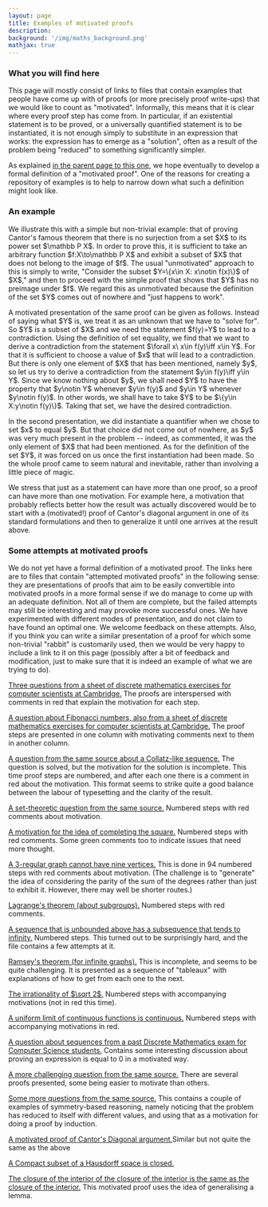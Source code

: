 ```yaml
---
layout: page
title: Examples of motivated proofs
description:
background: '/img/maths_background.png'
mathjax: true
---
```


<h3>What you will find here</h3>

<p>This page will mostly consist of links to files that contain examples that people have come up with of proofs (or more precisely proof write-ups) that we would like to count as "motivated". Informally, this means that it is clear where every proof step has come from. In particular, if an existential statement is to be proved, or a universally quantified statement is to be instantiated, it is not enough simply to substitute in an expression that works: the expression has to emerge as a "solution", often as a result of the problem being "reduced" to something significantly simpler.</p>

<p>As explained <a href="{{site.baseurl}}/motivatedproofs.html">in the parent page to this one</a>, we hope eventually to develop a formal definition of a "motivated proof". One of the reasons for creating a repository of examples is to help to narrow down what such a definition might look like.</p>

<h3>An example</h3>

<p>We illustrate this with a simple but non-trivial example: that of proving Cantor's famous theorem that there is no surjection from a set $X$ to its power set $\mathbb P X$. In order to prove this, it is sufficient to take an arbitrary function $f:X\to\mathbb P X$ and exhibit a subset of $X$ that does not belong to the image of $f$. The usual "unmotivated" approach to this is simply to write, "Consider the subset $Y=\{x\in X: x\notin f(x)\}$ of $X$," and then to proceed with the simple proof that shows that $Y$ has no preimage under $f$. We regard this as unmotivated because the definition of the set $Y$ comes out of nowhere and "just happens to work".</p>

<p>A motivated presentation of the same proof can be given as follows. Instead of saying what $Y$ is, we treat it as an unknown that we have to "solve for". So $Y$ is a subset of $X$ and we need the statement $f(y)=Y$ to lead to a contradiction. Using the definition of set equality, we find that we want to derive a contradiction from the statement $\forall x\ x\in f(y)\iff x\in Y$. For that it is sufficient to choose a value of $x$ that will lead to a contradiction. But there is only one element of $X$ that has been mentioned, namely $y$, so let us try to derive a contradiction from the statement $y\in f(y)\iff y\in Y$. Since we know nothing about $y$, we shall need $Y$ to have the property that $y\notin Y$ whenever $y\in f(y)$ and $y\in Y$ whenever $y\notin f(y)$. In other words, we shall have to take $Y$ to be $\{y\in X:y\notin f(y)\}$. Taking that set, we have the desired contradiction.</p>

<p>In the second presentation, we did instantiate a quantifier when we chose to set $x$ to equal $y$. But that choice did not come out of nowhere, as $y$ was very much present in the problem -- indeed, as commented, it was the only element of $X$ that had been mentioned. As for the definition of the set $Y$, it was forced on us once the first instantiation had been made. So the whole proof came to seem natural and inevitable, rather than involving a little piece of magic.</p>

<p>We stress that just as a statement can have more than one proof, so a proof can have more than one motivation. For example here, a motivation that probably reflects better how the result was actually discovered would be to start with a (motivated!) proof of Cantor's diagonal argument in one of its standard formulations and then to generalize it until one arrives at the result above.</p> 

<h3>Some attempts at motivated proofs</h3>

<p>We do not yet have a formal definition of a motivated proof. The links here are to files that contain "attempted motivated proofs" in the following sense: they are presentations of proofs that aim to be easily convertible into motivated proofs in a more formal sense if we do manage to come up with an adequate definition. Not all of them are complete, but the failed attempts may still be interesting and may provoke more successful ones. We have experimented with different modes of presentation, and do not claim to have found an optimal one. We welcome feedback on these attempts. Also, if you think you can write a similar presentation of a proof for which some non-trivial "rabbit" is customarily used, then we would be very happy to include a link to it on this page (possibly after a bit of feedback and modification, just to make sure that it is indeed an example of what we are trying to do).</p>

<p><a href="https://drive.google.com/file/d/1HYN2TqQG-8RP52OXl7lAeaLwb7qfMTW6/view?usp=sharing" target="_blank">Three questions from a sheet of discrete mathematics exercises for computer scientists at Cambridge.</a> The proofs are interspersed with comments in red that explain the motivation for each step.</p>

<p><a href="https://drive.google.com/file/d/12IQIhjIY-5_x8iOJlpiSh7PiqqxNftnC/view?usp=sharing" target="_blank">A question about Fibonacci numbers, also from a sheet of discrete mathematics exercises for computer scientists at Cambridge.</a> The proof steps are presented in one column with motivating comments next to them in another column.</p>

<p><a href="https://drive.google.com/file/d/17Q7uOoduRnLbLceohRxTZelmRuxD7zb_/view?usp=sharing" target="_blank">A question from the same source about a Collatz-like sequence.</a> The question is solved, but the motivation for the solution is incomplete. This time proof steps are numbered, and after each one there is a comment in red about the motivation. This format seems to strike quite a good balance between the labour of typesetting and the clarity of the result.</p>

<p><a href="https://drive.google.com/file/d/1ZFPzJeMCASqYZFItzi9t2_lznSslm3QG/view?usp=sharing" target="_blank">A set-theoretic question from the same source.</a> Numbered steps with red comments about motivation.</p>
  
<p><a href="https://drive.google.com/file/d/1ysJe4UZW9AikYrYVETPXXPOuOQlrp6ya/view?usp=sharing" target="_blank">A motivation for the idea of completing the square.</a> Numbered steps with red comments. Some green comments too to indicate issues that need more thought.</p>

<p><a href="https://drive.google.com/file/d/187XcVlGfX4_1PT1h_4fMwvC_dGDo-ckk/view?usp=sharing" target="_blank">A 3-regular graph cannot have nine vertices.</a> This is done in 94 numbered steps with red comments about motivation. (The challenge is to "generate" the idea of considering the parity of the sum of the degrees rather than just to exhibit it. However, there may well be shorter routes.)</p>

<p><a href="https://drive.google.com/file/d/15Jk0vJ5VW2_MIai_9BOJtWa7NP0T_V9O/view?usp=sharing" target="_blank">Lagrange's theorem (about subgroups).</a> Numbered steps with red comments.</p>

<p><a href="https://drive.google.com/file/d/1ZLO_8Q7EDneZm9sZxLX4bdH8-DpKxhoU/view?usp=sharing" target="_blank">A sequence that is unbounded above has a subsequence that tends to infinity.</a> Numbered steps. This turned out to be surprisingly hard, and the file contains a few attempts at it.</p>

<p><a href="https://drive.google.com/file/d/1qL62Lay2k3-gT98VrEblfnvFkA8UaAW9/view?usp=sharing" target="_blank">Ramsey's theorem (for infinite graphs).</a> This is incomplete, and seems to be quite challenging. It is presented as a sequence of "tableaux" with explanations of how to get from each one to the next.</p>

<p><a href="https://drive.google.com/file/d/1VHFPUOCBAqpj57DJg9AkrgjrsjO53odd/view?usp=sharing" target="_blank">The irrationality of $\sqrt 2$.</a> Numbered steps with accompanying motivations (not in red this time).</p>

<p><a href="https://drive.google.com/file/d/1nKnQRhT6EaXK_fZhh6jgq5znRCx3mm03/view?usp=sharing" target="_blank">A uniform limit of continuous functions is continuous.</a> Numbered steps with accompanying motivations in red.</p>

<p><a href="https://drive.google.com/file/d/1rLni27-4n1u_vpsUaqZsZCMff5HKvvT5/view?usp=sharing" target="_blank">A question about sequences from a past Discrete Mathematics exam for Computer Science students.</a> Contains some interesting discussion about proving an expression is equal to 0 in a motivated way.</p>

<p><a href="https://drive.google.com/file/d/16NnFwTkUNQDkMw5niE5WAc7YS6A5xvj-/view?usp=sharing" target="_blank">A more challenging question from the same source.</a> There are several proofs presented, some being easier to motivate than others.</p>

<p><a href="https://drive.google.com/file/d/1iNRhDlgIzImipIEqD3v9Y4q6Fqo0A2Nu/view?usp=sharing" target="_blank">Some more questions from the same source.</a> This contains a couple of examples of symmetry-based reasoning, namely noticing that the problem has reduced to itself with different values, and using that as a motivation for doing a proof by induction.</p>

<p><a href="https://drive.google.com/file/d/1N7PiwUGW_K_uM46DLE4-DXDmp4xKcpom/view?usp=sharing" target="_blank">A motivated proof of Cantor's Diagonal argument.</a>Similar but not quite the same as the above</p>

<p><a href="https://drive.google.com/file/d/1eMA6DaWzLEPsQMoB8ipWWy4SzKKA609g/view?usp=sharing" target="_blank">A Compact subset of a Hausdorff space is closed.</a></p>

<p><a href="https://drive.google.com/file/d/1OxrT3y-9ewLg4_Lt0sVAhGcJrOLSn2Lo/view?usp=sharing" target="_blank">The closure of the interior of the closure of the interior is the same as the closure of the interior.</a> This motivated proof uses the idea of generalising a lemma.</p>
